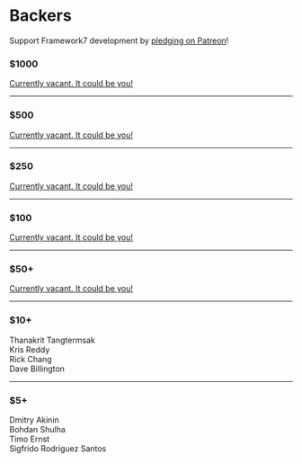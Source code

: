 # Backers

Support Framework7 development by [pledging on Patreon](https://www.patreon.com/vladimirkharlampidi)!

### $1000

[Currently vacant. It could be you!](https://www.patreon.com/bePatron?patAmt=1000.0&exp=1&u=4109762&rid=830901)

---

### $500

[Currently vacant. It could be you!](https://www.patreon.com/bePatron?patAmt=500.0&exp=1&u=4109762&rid=830876)

---

### $250

[Currently vacant. It could be you!](https://www.patreon.com/bePatron?patAmt=250.0&exp=1&u=4109762&rid=830877)

---

### $100

[Currently vacant. It could be you!](https://www.patreon.com/bePatron?patAmt=100.0&exp=1&u=4109762&rid=830841)

---

### $50+

[Currently vacant. It could be you!](https://www.patreon.com/bePatron?patAmt=50.0&exp=1&u=4109762&rid=830842)

---

### $10+

Thanakrit Tangtermsak<br>
Kris Reddy<br>
Rick Chang<br>
Dave Billington

---

### $5+

Dmitry Akinin<br>
Bohdan Shulha<br>
Timo Ernst<br>
Sigfrido Rodríguez Santos